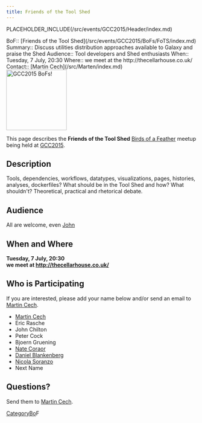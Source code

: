```yaml
---
title: Friends of the Tool Shed
---
```

PLACEHOLDER_INCLUDE(/src/events/GCC2015/Header/index.md)




<div class='dictbox'>
 BoF:: [Friends of the Tool Shed](/src/events/GCC2015/BoFs/FoTS/index.md)
 Summary:: Discuss utilities distribution approaches available to Galaxy and praise the Shed
 Audience:: Tool developers and Shed enthusiasts
 When:: Tuesday, 7 July, 20:30
 Where:: we meet at the http://thecellarhouse.co.uk/
 Contact:: [Martin Cech](/src/Marten/index.md)
</div>

<div class='left'><a href='/src/events/GCC2015/BoFs/index.md'><img src="/src/images/Logos/GCC2015BoFs300.png" alt="GCC2015 BoFs!" width="160" /></a></div>

This page describes the **Friends of the Tool Shed** [Birds of a Feather](/src/events/GCC2015/BoFs/index.md) meetup being held at [GCC2015](http://gcc2015.tsl.ac.uk/).

## Description

Tools, dependencies, workflows, datatypes, visualizations, pages, histories, analyses, dockerfiles? What should be in the Tool Shed and how? What shouldn't? Theoretical, practical and rhetorical debate.

## Audience

All are welcome, even [John](/src/JohnChilton/index.md)

## When and Where

**Tuesday, 7 July, 20:30**<br />
**we meet at http://thecellarhouse.co.uk/**

## Who is Participating

If you are interested, please add your name below and/or send an email to [Martin Cech](/src/Marten/index.md).

* [Martin Cech](/src/Marten/index.md)
* Eric Rasche
* John Chilton
* Peter Cock
* Bjoern Gruening
* [Nate Coraor](/src/nate/index.md)
* [Daniel Blankenberg](/src/Dan/index.md)
* [Nicola Soranzo](/src/NicolaSoranzo/index.md)
* Next Name

## Questions?

Send them to [Martin Cech](/src/Marten/index.md).

[CategoryBo](/src/CategoryBo/index.md)F
